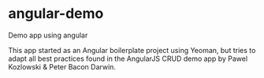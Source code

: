 angular-demo
============

Demo app using angular

This app started as an Angular boilerplate project using Yeoman, but tries to adapt all best practices found in the AngularJS CRUD demo app by Pawel Kozlowski & Peter Bacon Darwin.  

